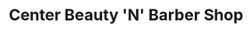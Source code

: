 ---
title: "Center Beauty 'N' Barber Shop"
url: /chula-vista/center-beauty-n-barber-shop/
shop: hairdresser
---